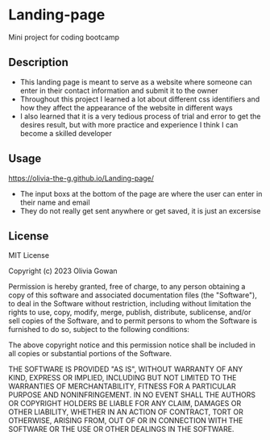 # Landing-page
Mini project for coding bootcamp


## Description

- This landing page is meant to serve as a website where someone can enter in their contact information and submit it to the owner
- Throughout this project I learned a lot about different css identifiers and how they affect the appearance of the website in different ways
- I also learned that it is a very tedious process of trial and error to get the desires result, but with more practice and experience I think I can become a skilled developer

## Usage

https://olivia-the-g.github.io/Landing-page/ 

- The input boxs at the bottom of the page are where the user can enter in their name and email
- They do not really get sent anywhere or get saved, it is just an excersise


## License

MIT License

Copyright (c) 2023 Olivia Gowan

Permission is hereby granted, free of charge, to any person obtaining a copy
of this software and associated documentation files (the "Software"), to deal
in the Software without restriction, including without limitation the rights
to use, copy, modify, merge, publish, distribute, sublicense, and/or sell
copies of the Software, and to permit persons to whom the Software is
furnished to do so, subject to the following conditions:

The above copyright notice and this permission notice shall be included in all
copies or substantial portions of the Software.

THE SOFTWARE IS PROVIDED "AS IS", WITHOUT WARRANTY OF ANY KIND, EXPRESS OR
IMPLIED, INCLUDING BUT NOT LIMITED TO THE WARRANTIES OF MERCHANTABILITY,
FITNESS FOR A PARTICULAR PURPOSE AND NONINFRINGEMENT. IN NO EVENT SHALL THE
AUTHORS OR COPYRIGHT HOLDERS BE LIABLE FOR ANY CLAIM, DAMAGES OR OTHER
LIABILITY, WHETHER IN AN ACTION OF CONTRACT, TORT OR OTHERWISE, ARISING FROM,
OUT OF OR IN CONNECTION WITH THE SOFTWARE OR THE USE OR OTHER DEALINGS IN THE
SOFTWARE.
